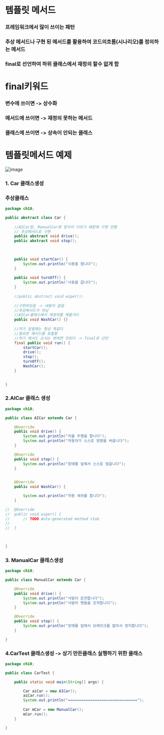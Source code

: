 # 템플릿 메서드
### 프레임워크에서 많이 쓰이는 패턴
### 추상 메서드나 구현 된 메서드를 활용하여 코드의흐름(시나리오)를 정의하는 메서드
### final로 선언하여 하위 클래스에서 재정의 할수 없게 함

# final키워드
### 변수에 쓰이면 -> 상수화
### 메서드에 쓰이면 -> 재정의 못하는 메서드
### 클래스에 쓰이면 -> 상속이 안되는 클래스


# 템플릿메서드 예제

![image](https://user-images.githubusercontent.com/82345970/184466107-3f0e0b22-e8de-4159-ba1e-4ba83e0ca2e4.png)

### 1. Car 클래스생성
### 추상클래스
```java
package ch10;

public abstract class Car {
	
	//AICar랑, ManualCar랑 방식이 다르기 떄문에 구현 안함
	// 추상메서드로 구현
	public abstract void drive();
	public abstract void stop();

	
	
	public void startCar() {
		System.out.println("시동을 켭니다");
	}
	
	public void turnOff() {
		System.out.println("시동을 끕니다");
	}
	
	//public abstract void wiper();
	
	//구현부있음 -> 내용이 없음
	//추상메서드가 아님
	//AICar클래스에서 재정의를 해줄거다
	public void WashCar() {}
	
	//차가 달릴때는 항상 똑같다 
	//필요한 메서드를 호출함
	//하기 메서드 순서는 변하면 안된다 -> final로 선언
	final public void run() {
		startCar();
		drive();
		stop();
		turnOff();
		WashCar();
	}
	

}

```

### 2.AICar 클래스 생성
```java
package ch10;

public class AICar extends Car {

	@Override
	public void drive() {
		System.out.println("자율 주행을 합니다");
		System.out.println("자동차가 스스로 방향을 바꿉니다");
	}

	@Override
	public void stop() {
		System.out.println("장애물 앞에서 스스로 멈춥니다");
	}

	
	@Override 
	public void WashCar() {

		System.out.println("자동 세차를 합니다");
	}

//	@Override
//	public void wiper() {
//		// TODO Auto-generated method stub
//		
//	}
	
	

}

```

### 3. ManualCar 클래스생성
```java
package ch10;

public class ManualCar extends Car {

	@Override
	public void drive() {
		System.out.println("사람이 운전합니다");
		System.out.println("사람아 핸들을 조작합니다");
	}

	@Override
	public void stop() {
		System.out.println("장애물 앞에서 브레이크를 밟아서 정지합니다");
	}

}
```

### 4.CarTest 클래스생성 -> 상기 만든클래스 실행하기 위한 클래스
```java
package ch10;

public class CarTest {

	public static void main(String[] args) {

		Car aiCar = new AICar();
		aiCar.run();
		System.out.println("===============================");
		
		Car mCar = new ManualCar();
		mCar.run();
	}

}
```



